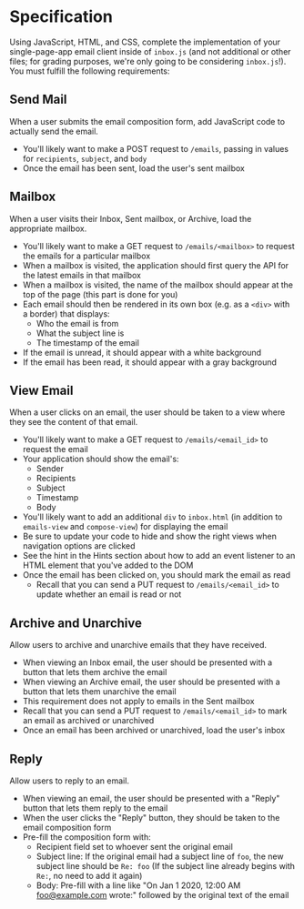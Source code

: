 # Specification

Using JavaScript, HTML, and CSS, complete the implementation of your single-page-app email client inside of `inbox.js` (and not additional or other files; for grading purposes, we're only going to be considering `inbox.js`!). You must fulfill the following requirements:

## Send Mail
When a user submits the email composition form, add JavaScript code to actually send the email.
- You'll likely want to make a POST request to `/emails`, passing in values for `recipients`, `subject`, and `body`
- Once the email has been sent, load the user's sent mailbox

## Mailbox
When a user visits their Inbox, Sent mailbox, or Archive, load the appropriate mailbox.
- You'll likely want to make a GET request to `/emails/<mailbox>` to request the emails for a particular mailbox
- When a mailbox is visited, the application should first query the API for the latest emails in that mailbox
- When a mailbox is visited, the name of the mailbox should appear at the top of the page (this part is done for you)
- Each email should then be rendered in its own box (e.g. as a `<div>` with a border) that displays:
  - Who the email is from
  - What the subject line is 
  - The timestamp of the email
- If the email is unread, it should appear with a white background
- If the email has been read, it should appear with a gray background

## View Email
When a user clicks on an email, the user should be taken to a view where they see the content of that email.
- You'll likely want to make a GET request to `/emails/<email_id>` to request the email
- Your application should show the email's:
  - Sender
  - Recipients
  - Subject
  - Timestamp
  - Body
- You'll likely want to add an additional `div` to `inbox.html` (in addition to `emails-view` and `compose-view`) for displaying the email
- Be sure to update your code to hide and show the right views when navigation options are clicked
- See the hint in the Hints section about how to add an event listener to an HTML element that you've added to the DOM
- Once the email has been clicked on, you should mark the email as read
  - Recall that you can send a PUT request to `/emails/<email_id>` to update whether an email is read or not

## Archive and Unarchive
Allow users to archive and unarchive emails that they have received.
- When viewing an Inbox email, the user should be presented with a button that lets them archive the email
- When viewing an Archive email, the user should be presented with a button that lets them unarchive the email
- This requirement does not apply to emails in the Sent mailbox
- Recall that you can send a PUT request to `/emails/<email_id>` to mark an email as archived or unarchived
- Once an email has been archived or unarchived, load the user's inbox

## Reply
Allow users to reply to an email.
- When viewing an email, the user should be presented with a "Reply" button that lets them reply to the email
- When the user clicks the "Reply" button, they should be taken to the email composition form
- Pre-fill the composition form with:
  - Recipient field set to whoever sent the original email
  - Subject line: If the original email had a subject line of `foo`, the new subject line should be `Re: foo` (If the subject line already begins with `Re:`, no need to add it again)
  - Body: Pre-fill with a line like "On Jan 1 2020, 12:00 AM foo@example.com wrote:" followed by the original text of the email